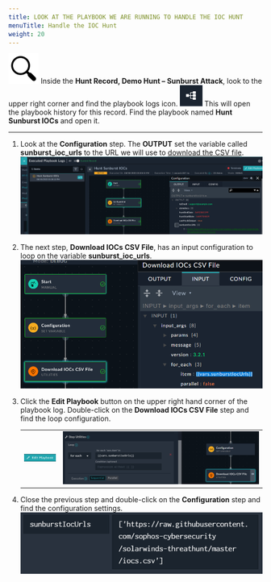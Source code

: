 ```yaml
---
title: LOOK AT THE PLAYBOOK WE ARE RUNNING TO HANDLE THE IOC HUNT
menuTitle: Handle the IOC Hunt
weight: 20
---
```


![search_icon](mag_glass.svg)
Inside the **Hunt Record, Demo Hunt – Sunburst Attack**, look to the upper right corner and find the playbook logs icon. ![Playbook Icon](logs.png?classes=inline)
This will open the playbook history for this record. Find the playbook named **Hunt Sunburst IOCs** and open it.

---

1. Look at the **Configuration** step. The **OUTPUT** set the variable called **sunburst_ioc_urls** to the URL we will use to [download the CSV file](https://raw.githubusercontent.com/sophos-cybersecurity/solarwinds-threathunt/master/iocs.csv). ![Hunt Sunburst Playbook Execution](editsunburst.png)

1. The next step, **Download IOCs CSV File**, has an input configuration to loop on the variable **sunburst_ioc_urls**. ![Download IOC step output](downloadiocs.png)

1. Click the **Edit Playbook** button on the upper right hand corner of the playbook log. Double-click on the **Download IOCs CSV File** step and find the loop configuration.

    |||
    |:-----:|:-----:|
    |![Edit Playbook Button](editplaybook.png)|![For Loop settings](loop.png)|

1. Close the previous step and double-click on the **Configuration** step and find the configuration settings. ![Variable Configuration](config.png)

